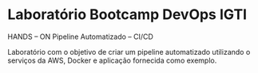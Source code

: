 # Laboratório Bootcamp DevOps IGTI 
HANDS – ON  Pipeline Automatizado – CI/CD

Laboratório com o objetivo de criar um pipeline automatizado utilizando o serviços da AWS, Docker e aplicação fornecida como exemplo.
